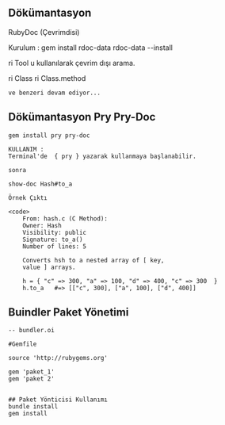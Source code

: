 ## Dökümantasyon
 RubyDoc  (Çevrimdisi)
 
 Kurulum : 
	gem install rdoc-data
	rdoc-data --install


 ri    Tool u kullanılarak çevrim dışı arama.

 ri Class
 ri Class.method

	ve benzeri devam ediyor...

## Dökümantasyon Pry Pry-Doc
	gem install pry pry-doc
	
	KULLANIM :
	Terminal'de  { pry } yazarak kullanmaya başlanabilir.

	sonra

	show-doc Hash#to_a

	Örnek Çıktı

	<code>
		From: hash.c (C Method):
		Owner: Hash
		Visibility: public
		Signature: to_a()
		Number of lines: 5

		Converts hsh to a nested array of [ key,
		value ] arrays.

		h = { "c" => 300, "a" => 100, "d" => 400, "c" => 300  }
		h.to_a   #=> [["c", 300], ["a", 100], ["d", 400]]
   </code>


##  Buindler Paket Yönetimi

	-- bundler.oi

	#Gemfile

	source 'http://rubygems.org'

	gem 'paket_1'
	gem 'paket 2'


	## Paket Yönticisi Kullanımı
	bundle install
	gem install